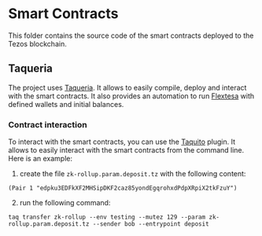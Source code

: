 # Smart Contracts

This folder contains the source code of the smart contracts deployed to the Tezos blockchain.

## Taqueria

The project uses [Taqueria](https://taqueria.io). It allows to easily compile, deploy and interact with the smart contracts. It also provides an automation to run [Flextesa](https://taqueria.io/docs/plugins/plugin-flextesa/) with defined wallets and initial balances.

### Contract interaction

To interact with the smart contracts, you can use the [Taquito](https://taqueria.io/docs/plugins/plugin-taquito/) plugin. It allows to easily interact with the smart contracts from the command line. Here is an example:
1. create the file `zk-rollup.param.deposit.tz` with the following content:
```
(Pair 1 "edpku3EDFkXF2MHSipDKF2caz85yondEgqrohxdPdpXRpiX2tkFzuY")
```
2. run the following command:
```
taq transfer zk-rollup --env testing --mutez 129 --param zk-rollup.param.deposit.tz --sender bob --entrypoint deposit
```
